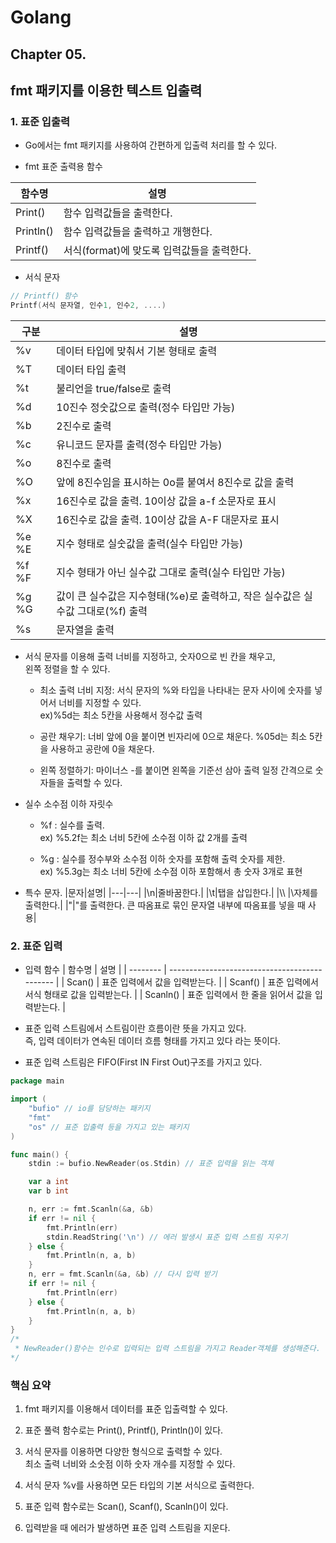 # Golang

## Chapter 05.

## fmt 패키지를 이용한 텍스트 입출력

### 1. 표준 입출력

- Go에서는 fmt 패키지를 사용하여 간편하게 입출력 처리를 할 수 있다.

- fmt 표준 출력용 함수

| 함수명    | 설명                                       |
| --------- | ------------------------------------------ |
| Print()   | 함수 입력값들을 출력한다.                  |
| Println() | 함수 입력값들을 출력하고 개행한다.         |
| Printf()  | 서식(format)에 맞도록 입력값들을 출력한다. |

- 서식 문자

```Go
// Printf() 함수
Printf(서식 문자열, 인수1, 인수2, ....)
```

| 구분  | 설명                                                                           |
| ----- | ------------------------------------------------------------------------------ |
| %v    | 데이터 타입에 맞춰서 기본 형태로 출력                                          |
| %T    | 데이터 타입 출력                                                               |
| %t    | 불리언을 true/false로 출력                                                     |
| %d    | 10진수 정숫값으로 출력(정수 타입만 가능)                                       |
| %b    | 2진수로 출력                                                                   |
| %c    | 유니코드 문자를 출력(정수 타입만 가능)                                         |
| %o    | 8진수로 출력                                                                   |
| %O    | 앞에 8진수임을 표시하는 0o를 붙여서 8진수로 값을 출력                          |
| %x    | 16진수로 값을 출력. 10이상 값을 a-f 소문자로 표시                              |
| %X    | 16진수로 값을 출력. 10이상 값을 A-F 대문자로 표시                              |
| %e %E | 지수 형태로 실숫값을 출력(실수 타입만 가능)                                    |
| %f %F | 지수 형태가 아닌 실수값 그대로 출력(실수 타입만 가능)                          |
| %g %G | 값이 큰 실수값은 지수형태(%e)로 출력하고, 작은 실수값은 실수값 그대로(%f) 출력 |
| %s    | 문자열을 출력                                                                  |

- 서식 문자를 이용해 출력 너비를 지정하고, 숫자0으로 빈 칸을 채우고,  
  왼쪽 정렬을 할 수 있다.

  - 최소 출력 너비 지정: 서식 문자의 %와 타입을 나타내는 문자 사이에 숫자를 넣어서 너비를 지정할 수 있다.  
     ex)%5d는 최소 5칸을 사용해서 정수값 출력

  - 공란 채우기: 너비 앞에 0을 붙이면 빈자리에 0으로 채운다.
    %05d는 최소 5칸을 사용하고 공란에 0을 채운다.

  - 왼쪽 정렬하기: 마이너스 -를 붙이면 왼쪽을 기준선 삼아 출력
    일정 간격으로 숫자들을 출력할 수 있다.

- 실수 소수점 이하 자릿수

  - %f : 실수를 출력.  
    ex) %5.2f는 최소 너비 5칸에 소수점 이하 값 2개를 출력

  - %g : 실수를 정수부와 소수점 이하 숫자를 포함해 출력 숫자를 제한.  
    ex) %5.3g는 최소 너비 5칸에 소수점 이하 포함해서 총 숫자 3개로 표현

- 특수 문자.
  |문자|설명|
  |---|---|
  |\n|줄바꿈한다.|
  |\t|탭을 삽입한다.|
  |\\\ |\자체를 출력한다.|
  |\"|"를 출력한다. 큰 따옴표로 묶인 문자열 내부에 따옴표를 넣을 때 사용|

### 2. 표준 입력

- 입력 함수
  | 함수명 | 설명 |
  | -------- | --------------------------------------------- |
  | Scan() | 표준 입력에서 값을 입력받는다. |
  | Scanf() | 표준 입력에서 서식 형태로 값을 입력받는다. |
  | Scanln() | 표준 입력에서 한 줄을 읽어서 값을 입력받는다. |

- 표준 입력 스트림에서 스트림이란 흐름이란 뜻을 가지고 있다.  
  즉, 입력 데이터가 연속된 데이터 흐름 형태를 가지고 있다 라는 뜻이다.

- 표준 입력 스트림은 FIFO(First IN First Out)구조를 가지고 있다.

```GO
package main

import (
	"bufio" // io를 담당하는 패키지
	"fmt"
	"os" // 표준 입출력 등을 가지고 있는 패키지
)

func main() {
	stdin := bufio.NewReader(os.Stdin) // 표준 입력을 읽는 객체

	var a int
	var b int

	n, err := fmt.Scanln(&a, &b)
	if err != nil {
		fmt.Println(err)
		stdin.ReadString('\n') // 에러 발생시 표준 입력 스트림 지우기
	} else {
		fmt.Println(n, a, b)
	}
	n, err = fmt.Scanln(&a, &b) // 다시 입력 받기
	if err != nil {
		fmt.Println(err)
	} else {
		fmt.Println(n, a, b)
	}
}
/*
 * NewReader()함수는 인수로 입력되는 입력 스트림을 가지고 Reader객체를 생성해준다. 여기서는 표준 입력 스트림을 나타내는 os.Stdin을 사용해서 Reader 객체를 만들었다.
*/
```

### 핵심 요약

1. fmt 패키지를 이용해서 데이터를 표준 입출력할 수 있다.

2. 표준 풀력 함수로는 Print(), Printf(), Println()이 있다.

3. 서식 문자를 이용하면 다양한 형식으로 출력할 수 있다.  
   최소 출력 너비와 소숫점 이하 숫자 개수를 지정할 수 있다.

4. 서식 문자 %v를 사용하면 모든 타입의 기본 서식으로 출력한다.

5. 표준 입력 함수로는 Scan(), Scanf(), Scanln()이 있다.

6. 입력받을 때 에러가 발생하면 표준 입력 스트림을 지운다.
